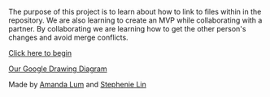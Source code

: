 The purpose of this project is to learn about how to link to files within in the repository. We are also learning to create an MVP while collaborating with a partner. By collaborating we are learning how to get the other person's changes and avoid merge conflicts.

[Click here to begin](choices/beginning.md)

[Our Google Drawing Diagram](https://docs.google.com/drawings/d/1jp1WvAOySz1wA7HUp0Ho96dkKTHTbxjTvECVXihwqw8/edit)

Made by [Amanda Lum](https://github.com/Amandal4012) and [Stephenie Lin](https://github.com/stepheniel7340)